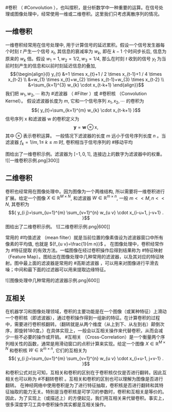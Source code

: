 #卷积 （ #Convolution ），也叫摺积，是分析数学中一种重要的运算。在信号处理或图像处理中，经常使用一维或二维卷积。这里我们只考虑离散序列的情况。


## 一维卷积
一维卷积经常用在信号处理中, 用于计算信号的延迟累积。假设一个信号发生器每个时刻 ${t}$ 产生一个信号 ${x_{t}}$, 其信息的衰减率为 ${w_{k}}$, 即在 ${k-1}$ 个时间步长后, 信息为原来的 ${w_{k}}$ 倍。假设 ${w_{1}=1, w_{2}=1 / 2, w_{3}=1 / 4}$, 那么在时刻 ${t}$ 收到的信号 ${y_{t}}$ 为当前时刻产生的信息和以前时刻延迟信息的叠加, $${\begin{align}{l} y_{t} &=1 \times x_{t}+1 / 2 \times x_{t-1}+1 / 4 \times x_{t-2} \\ &=w_{1} \times x_{t}+w_{2} \times x_{t-1}+w_{3} \times x_{t-2} \\ &=\sum_{k=1}^{3} w_{k} \cdot x_{t-k+1} \end{align}}$$我们把 ${w_{1}, w_{2}, \cdots}$ 称为 #滤波器 （ #Filter ）或 #卷积核 （Convolution Kernel）。 假设滤波器长度为 ${m}$, 它和一个信号序列 ${x_{1}, x_{2}, \cdots}$ 的卷积为 $${ y_{t}=\sum_{k=1}^{m} w_{k} \cdot x_{t-k+1} }$$ 信号序列 ${\mathrm{x}}$ 和滤波器 ${\mathrm{w}}$ 的卷积定义为 $${ \mathbf{y}=\mathbf{w} \otimes \mathrm{x}, }$$ 其中 ${\otimes}$ 表示卷积运算。 一般情况下滤波器的长度 ${m}$ 远小于信号序列长度 ${n}$ 。当滤波器 ${f_{k}=1 / m, 1 \leq}$ ${k \leq m}$ 时, 卷积相当于信号序列的 #移动平均

图给出了一维卷积示例。滤波器为 ${[-1,0,1]}$, 连接边上的数字为滤波器中的权重。
![[一维卷积示例.png|300]]

## 二维卷积
卷积也经常用在图像处理中。因为图像为一个两维结构, 所以需要将一维卷积进行扩展。给定一个图像 ${X \in \mathbb{R}^{M \times N}}$, 和滤波器 ${W \in \mathbb{R}^{m \times n}}$, 一般 ${m<<M, n<<N}$, 其卷积为 $${ y_{i j}=\sum_{u=1}^{m} \sum_{v=1}^{n} w_{u v} \cdot x_{i-u+1, j-v+1} . }$$
图给出了二维卷积示例。
![[二维卷积示例.png|600]]


常用的 #均值滤波 （mean filter）就是当前位置的像素值设为滤波器窗口中所有像素的平均值, 也就是 ${f_{u v}=\frac{1}{m n}}$ 。
在图像处理中，卷积经常作为 #特征提取 的有效方法。一幅图像在经过卷积操作后得到结果称为 #特征映射 （Feature Map）。图给出在图像处理中几种常用的滤波器，以及其对应的特征映射。图中最上面的滤波器是常用的 #高斯滤波器 ，可以用来对图像进行平滑去噪；中间和最下面的过滤器可以用来提取边缘特征。

![[图像处理中几种常用的滤波器示例.png|600]]



## 互相关
在机器学习和图像处理领域，卷积的主要功能是在一个图像（或某种特征）上滑动一个卷积核（即滤波器），通过卷积操作得到一组新的特征。在计算卷积的过程中，需要进行卷积核翻转。（翻转就是从两个维度（从上到下、从左到右）颠倒次序，即旋转180度。）在具体实现上，一般会以互相关操作来代替卷积，从而会减少一些不必要的操作或开销。 #互相关 （Cross-Correlation）是一个衡量两个序列相关性的函数，通常是用滑动窗口的点积计算来实现。给定一个图像 ${X \in \mathbb{R}^{M \times N}}$ 和卷积核 ${W \in \mathbb{R}^{m \times n}}$, 它们的互相关为 $${ y_{i j}=\sum_{u=1}^{m} \sum_{v=1}^{n} w_{u v} \cdot x_{i+u-1, j+v-1} . }$$和卷积公式对比可知，互相关和卷积的区别在于卷积核仅仅是否进行翻转。因此互相关也可以称为 #不翻转卷积 。互相关和卷积的区别也可以理解为图像是否进行翻转。
在神经网络中使用卷积是为了进行特征抽取，卷积核是否进行翻转和其特征抽取的能力无关。特别是当卷积核是可学习的参数时，卷积和互相关是等价的。因此，为了实现上（或描述上）的方便起见，我们用互相关来代替卷积。事实上，很多深度学习工具中卷积操作其实都是互相关操作。





